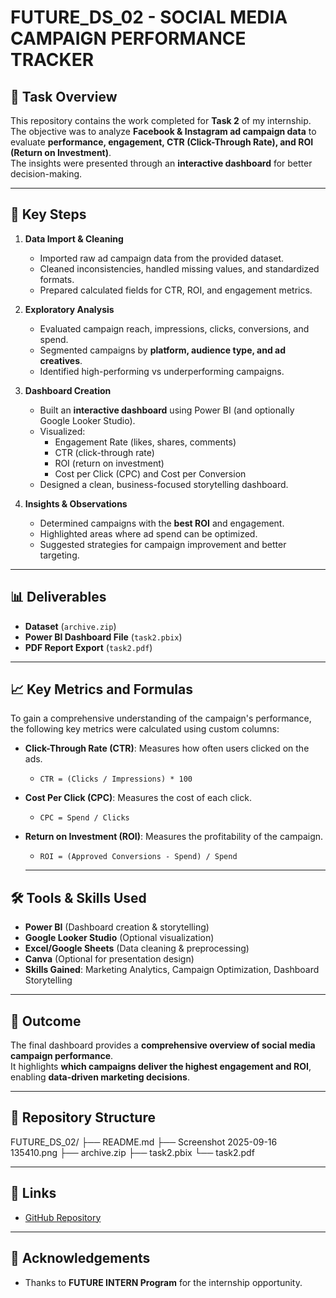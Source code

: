 # FUTURE_DS_02 - SOCIAL MEDIA CAMPAIGN PERFORMANCE TRACKER

## 📌 Task Overview
This repository contains the work completed for **Task 2** of my internship.  
The objective was to analyze **Facebook & Instagram ad campaign data** to evaluate **performance, engagement, CTR (Click-Through Rate), and ROI (Return on Investment)**.  
The insights were presented through an **interactive dashboard** for better decision-making.

---

## 🔹 Key Steps
1. **Data Import & Cleaning**
   - Imported raw ad campaign data from the provided dataset.
   - Cleaned inconsistencies, handled missing values, and standardized formats.
   - Prepared calculated fields for CTR, ROI, and engagement metrics.

2. **Exploratory Analysis**
   - Evaluated campaign reach, impressions, clicks, conversions, and spend.
   - Segmented campaigns by **platform, audience type, and ad creatives**.
   - Identified high-performing vs underperforming campaigns.

3. **Dashboard Creation**
   - Built an **interactive dashboard** using Power BI (and optionally Google Looker Studio).
   - Visualized:
     - Engagement Rate (likes, shares, comments)  
     - CTR (click-through rate)  
     - ROI (return on investment)  
     - Cost per Click (CPC) and Cost per Conversion  
   - Designed a clean, business-focused storytelling dashboard.

4. **Insights & Observations**
   - Determined campaigns with the **best ROI** and engagement.  
   - Highlighted areas where ad spend can be optimized.  
   - Suggested strategies for campaign improvement and better targeting.  

---

## 📊 Deliverables
- **Dataset** (`archive.zip`)  
- **Power BI Dashboard File** (`task2.pbix`)  
- **PDF Report Export** (`task2.pdf`)  

---
## 📈 Key Metrics and Formulas

To gain a comprehensive understanding of the campaign's performance, the following key metrics were calculated using custom columns:

* **Click-Through Rate (CTR)**: Measures how often users clicked on the ads.
    * `CTR = (Clicks / Impressions) * 100`

* **Cost Per Click (CPC)**: Measures the cost of each click.
    * `CPC = Spend / Clicks`

* **Return on Investment (ROI)**: Measures the profitability of the campaign.
    * `ROI = (Approved Conversions - Spend) / Spend`

  ---

## 🛠️ Tools & Skills Used
- **Power BI** (Dashboard creation & storytelling)  
- **Google Looker Studio** (Optional visualization)  
- **Excel/Google Sheets** (Data cleaning & preprocessing)  
- **Canva** (Optional for presentation design)  
- **Skills Gained**: Marketing Analytics, Campaign Optimization, Dashboard Storytelling  

---

## 🚀 Outcome
The final dashboard provides a **comprehensive overview of social media campaign performance**.  
It highlights **which campaigns deliver the highest engagement and ROI**, enabling **data-driven marketing decisions**.

---

## 📂 Repository Structure
FUTURE_DS_02/
├── README.md
├── Screenshot 2025-09-16 135410.png
├── archive.zip
├── task2.pbix
└── task2.pdf


---

## 🔗 Links
- [GitHub Repository](https://github.com/manisai-chary/FUTURE_DS_02)  

---

## 🙏 Acknowledgements
- Thanks to **FUTURE INTERN Program** for the internship opportunity.  
  

